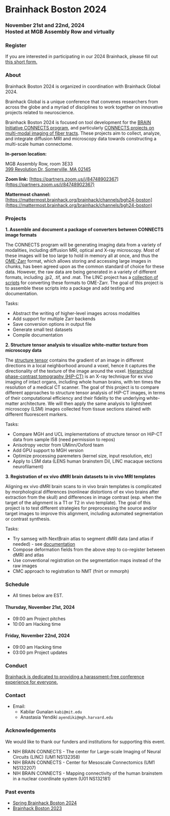 
# Brainhack Boston 2024
### November 21st and 22nd, 2024 <BR> Hosted at MGB Assembly Row and virtually

### Register

If you are interested in participating in our 2024 Brainhack, please fill out [this short form.](https://forms.gle/rjnX8opcLvorguEk8)

### About
Brainhack Boston 2024 is organized in coordination with Brainhack Global 2024.

Brainhack Global is a unique conference that convenes researchers from across the globe and a myriad of disciplines to work together on innovative projects related to neuroscience.

Brainhack Boston 2024 is focused on tool development for the [BRAIN Initiative CONNECTS program](https://www.ninds.nih.gov/news-events/highlights-announcements/nih-brain-initiative-launches-projects-develop-innovative-technologies-map-brain-incredible-detail), and particularly [CONNECTS projects on multi-modal imaging of fiber tracts](https://reporter.nih.gov/search/Gv18N9u3AUeBAKNSlbkxuA/projects?sort_field=ic_serial_num&sort_order=desc). These projects aim to collect, analyze, and integrate diffusion MRI and microscopy data towards constructing a multi-scale human connectome.

**In-person location:**

MGB Assembly Row, room 3E33<BR>
[399 Revolution Dr, Somerville, MA 02145](https://maps.app.goo.gl/rBJ9CdUx3ntQdbcV9)<BR>

**Zoom link:**
[https://partners.zoom.us/j/84748902367](https://partners.zoom.us/j/84748902367)

**Mattermost channel:**
[https://mattermost.brainhack.org/brainhack/channels/bgh24-boston](https://mattermost.brainhack.org/brainhack/channels/bgh24-boston)

### Projects

**1. Assemble and document a package of converters between CONNECTS image formats**

The CONNECTS program will be generating imaging data from a variety of modalities, including diffusion MRI, optical and X-ray microscopy. Most of these images will be too large to hold in memory all at once, and thus the [OME-Zarr](https://link.springer.com/article/10.1007/s00418-023-02209-1) format, which allows storing and accessing large images in chunks, has been agreed upon as the common standard of choice for these data. However, the raw data are being generated in a variety of different formats, including .jp2, .tif, and .mat. The LINC project has a [collection of scripts](https://github.com/lincbrain/linc-convert) for converting these formats to OME-Zarr. The goal of this project is to assemble these scripts into a package and add testing and documentation.

Tasks:
-  Abstract the writing of higher-level images across modalities
-  Add support for multiple Zarr backends
-  Save conversion options in output file
-  Generate small test datasets
-  Compile documentation

**2. Structure tensor analysis to visualize white-matter texture from microscopy data**

The [structure tensor](https://en.wikipedia.org/wiki/Structure_tensor) contains the gradient of an image in different directions in a local neighborhood around a voxel, hence it captures the directionality of the texture of the image around the voxel. [Hierarchical phase-contrast tomography (HiP-CT)](https://mecheng.ucl.ac.uk/hip-ct/) is an X-ray technique for ex vivo imaging of intact organs, including whole human brains, with ten times the resolution of a medical CT scanner. The goal of this project is to compare different approaches to structure tensor analysis of HiP-CT images, in terms of their computational efficiency and their fidelity to the underlying white-matter architecture. We will then apply the same analysis to lightsheet microscopy (LSM) images collected from tissue sections stained with different fluorescent markers.

Tasks:
-  Compare MGH and UCL implementations of structure tensor on HiP-CT data from sample I58 (need permission to repos)
-  Anisotropy vector from UMinn/Oxford team
-  Add GPU support to MGH version
-  Optimize processing paremeters (kernel size, input resolution, etc)
-  Apply to LSM data (LENS human brainstem DiI, LINC macaque sections neurofilament)

**3. Registration of ex vivo dMRI brain datasets to in vivo MRI templates**

Aligning ex vivo dMRI brain scans to in vivo brain templates is complicated by morphological differences (nonlinear distortions of ex vivo brains after extraction from the skull) and differences in image contrast (esp. when the target of the alignment is a T1 or T2 in vivo template). The goal of this project is to test different strategies for preprocessing the source and/or target images to improve this alignment, including automated segmentation or contrast synthesis.

Tasks:
- Try samseg with NextBrain atlas to segment dMRI data (and atlas if needed) - see [documentation](https://surfer.nmr.mgh.harvard.edu/fswiki/HistoAtlasSegmentation)
- Compose deformation fields from the above step to co-register between dMRI and atlas
- Use conventional registration on the segmentation maps instead of the raw images
- CMC approach to registration to NMT (fnirt or mmorph)

### Schedule
- All times below are EST.

#### Thursday, November 21st, 2024

- 09:00 am Project pitches
- 10:00 am Hacking time

#### Friday, November 22nd, 2024

- 09:00 am Hacking time
- 03:00 pm Project updates

###  Conduct

[Brainhack is dedicated to providing a harassment-free conference experience for everyone.](https://brainhack.org/code-of-conduct.html)

### Contact

- Email:
  - Kabilar Gunalan `kabi@mit.edu`
  - Anastasia Yendiki `ayendiki@mgh.harvard.edu`

### Acknowledgements

We would like to thank our funders and institutions for supporting this event.

- NIH BRAIN CONNECTS - The center for Large-scale Imaging of Neural Circuits (LINC) (UM1 NS132358)
- NIH BRAIN CONNECTS - Center for Mesoscale Connectomics (UM1 NS132207)
- NIH BRAIN CONNECTS - Mapping connectivity of the human brainstem in a nuclear coordinate system (U01 NS132181)

### Past events
- [Spring Brainhack Boston 2024](index.2024.04.md)
- [Brainhack Boston 2023](index.2023.12.md)


